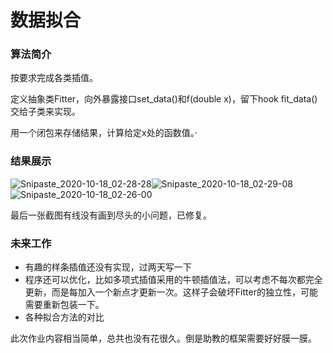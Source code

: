 # 数据拟合

### 算法简介

按要求完成各类插值。

定义抽象类Fitter，向外暴露接口set_data()和f(double x)，留下hook fit_data()交给子类来实现。

用一个闭包来存储结果，计算给定x处的函数值。·

### 结果展示

![Snipaste_2020-10-18_02-28-28](报告.assets/Snipaste_2020-10-18_02-28-28.jpg)![Snipaste_2020-10-18_02-29-08](报告.assets/Snipaste_2020-10-18_02-29-08.jpg)![Snipaste_2020-10-18_02-26-00](报告.assets/Snipaste_2020-10-18_02-26-00.jpg)

最后一张截图有线没有画到尽头的小问题，已修复。

### 未来工作

- 有趣的样条插值还没有实现，过两天写一下
- 程序还可以优化，比如多项式插值采用的牛顿插值法，可以考虑不每次都完全更新，而是每加入一个新点才更新一次。这样子会破坏Fitter的独立性，可能需要重新包装一下。
- 各种拟合方法的对比

此次作业内容相当简单，总共也没有花很久。倒是助教的框架需要好好膜一膜。